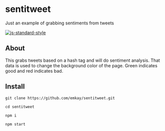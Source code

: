 # sentitweet
Just an example of grabbing sentiments from tweets

[![js-standard-style](https://cdn.rawgit.com/feross/standard/master/badge.svg)](https://github.com/feross/standard)

## About

This grabs tweets based on a hash tag and will do sentiment analysis. That data is used to change the background color of the page. Green indicates good and red indicates bad.

## Install

```
git clone https://github.com/emkay/sentitweet.git

cd sentitweet

npm i

npm start
```
